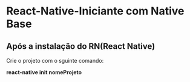 # React-Native-Iniciante com Native Base

## Após a instalação do RN(React Native)

Crie o projeto com o sguinte comando: 

**react-native init nomeProjeto**


